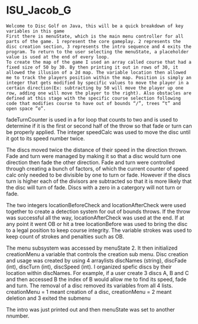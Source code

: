 # ISU_Jacob_G
	Welcome to Disc Golf on Java, this will be a quick breakdown of key variables in this game
	First there is menuState, which is the main menu controller for all parts of the game. 1 represent the core gameplay. 2 represents the disc creation section, 3 represents the intro sequence and 4 exits the program. To return to the user selecting the menuState, a placeholder value is used at the end of every loop.
	To create the map of the game I used an array called course that had a fixed size of 50 by 30. By then printing it out in rows of 30, it allowed the illusion of a 2d map. The variable location then allowed me to track the players position within the map. Position is simply an integer that gets modified by specific values to move the player in a certain direction(Ex: subtracting by 50 will move the player up one row, adding one will move the player to the right). Also obstacles are defined at this stage with the specific course selection following code that modifies course to have out of bounds “/”, trees “t” and open space ”o”.

fadeTurnCounter is used in a for loop that counts to two and is used to determine if it is the first or second half of the throw so that fade or turn can be properly applied. The integer speedCalc was used to move the disc until it got to its speed number twice.

The discs moved twice the distance of their speed in the direction thrown. Fade and turn were managed by making it so that a disc would turn one direction then fade the other direction. Fade and turn were controlled through creating a bunch of factors, of which the current counter of speed calc only needed to be divisible by one to turn or fade. However if the discs turn is higher each of the divisors are subtracted so that it is more likely that the disc will turn of fade. Discs with a zero in a catergory will not turn or fade.

The two integers locationBeforeCheck and locationAfterCheck were used together to create a detection system for out of bounds throws. If the throw was successful all the way, locationAfterCheck was used at the end. If at any point it went OB or hit a tree locationBefore was used to bring the disc to a legal position to keep course integrity.
The variable strokes was used to keep count of strokes and penalties such as OB.

The menu subsystem was accessed by menuState 2. It then initialized creationMenu a variable that controls the creation sub menu. Disc creation and usage was created by using 4 arraylists discNames (string), discFade (int), discTurn (int), discSpeed (int). I organized spefic discs by their location within discNames. For example, if a user create 3 discs A, B and C and then accessed B the index of B would allow me to find its speed, fade and turn. The removal of a disc removed its variables from all 4 lists. creationMenu = 1 meant creation of a disc, creationMenu = 2 meant deletion and 3 exited the submenu

The intro was just printed out and then menuState was set to another nnumber.
